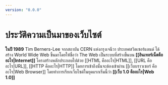 ```yaml
---
version: "0.0.0"
---
```

# ประวัติความเป็นมาของเว็บไซต์
**ในปี 1989** Tim Berners-Lee จากสถาบัน CERN แห่งกรุงเจนีวา ประเทศสวิตเซอร์แลนด์ ได้สร้าง World Wide Web ขึ้นมาโดยให้ชื่อว่า The Web เป็นระบบที่สร้างขึ้นบน **[[อินเทอร์เน็ตคืออะไร|Internet]]** โครงสร้างหลักประกอบไปด้วย [[HTML คืออะไร|HTML]], [[URL คืออะไร|URL]], [[HTTP คืออะไร|HTTP]] โดยการเข้าถึงนั้นจะต้องเข้าผ่าน [[เว็บบราวเซอร์ คืออะไร|Web Browser]] โดยทำการเรียกเว็บไซต์ในยุคแรกเริ่มนี้ว่า **[[เว็บ 1.0 คืออะไร|Web 1.0]]** 